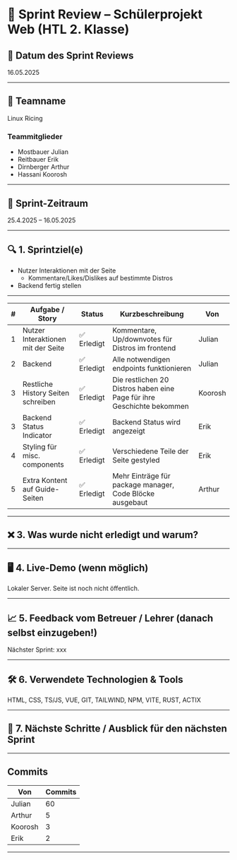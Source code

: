 # 🧾 Sprint Review – Schülerprojekt Web (HTL 2. Klasse)

## 📅 Datum des Sprint Reviews

16.05.2025

---

## 👥 Teamname

Linux Ricing

### Teammitglieder

-   Mostbauer Julian
-   Reitbauer Erik
-   Dirnberger Arthur
-   Hassani Koorosh

---

## 📌 Sprint-Zeitraum

25.4.2025 – 16.05.2025

---

## 🔍 1. Sprintziel(e)

-   Nutzer Interaktionen mit der Seite
    -   Kommentare/Likes/Dislikes auf bestimmte Distros
-   Backend fertig stellen

---

| #   | Aufgabe / Story                    | Status      | Kurzbeschreibung                                                       | Von     |
| --- | ---------------------------------- | ----------- | ---------------------------------------------------------------------- | ------- |
| 1   | Nutzer Interaktionen mit der Seite | ✅ Erledigt | Kommentare, Up/downvotes für Distros im frontend                       | Julian  |
| 2   | Backend                            | ✅ Erledigt | Alle notwendigen endpoints funktionieren                               | Julian  |
| 3   | Restliche History Seiten schreiben | ✅ Erledigt | Die restlichen 20 Distros haben eine Page für ihre Geschichte bekommen | Koorosh |
| 3   | Backend Status Indicator           | ✅ Erledigt | Backend Status wird angezeigt                                          | Erik    |
| 4   | Styling für misc. components       | ✅ Erledigt | Verschiedene Teile der Seite gestyled                                  | Erik    |
| 5   | Extra Kontent auf Guide-Seiten     | ✅ Erledigt | Mehr Einträge für package manager, Code Blöcke ausgebaut               | Arthur  |

---

## ❌ 3. Was wurde nicht erledigt und warum?

---

## 🖥️ 4. Live-Demo (wenn möglich)

Lokaler Server. Seite ist noch nicht öffentlich.

---

## 📈 5. Feedback vom Betreuer / Lehrer (danach selbst einzugeben!)

Nächster Sprint: xxx

---

## 🛠️ 6. Verwendete Technologien & Tools

HTML, CSS, TS/JS, VUE, GIT, TAILWIND, NPM, VITE, RUST, ACTIX

---

## 📅 7. Nächste Schritte / Ausblick für den nächsten Sprint

---

## Commits

| Von     | Commits |
| ------- | ------- |
| Julian  | 60      |
| Arthur  | 5       |
| Koorosh | 3       |
| Erik    | 2       |

---
